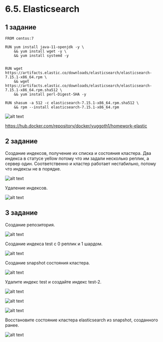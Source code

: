 # 6.5. Elasticsearch

## 1 задание

	FROM centos:7

	RUN yum install java-11-openjdk -y \
	    && yum install wget -y \
	    && yum install systemd -y


	RUN wget https://artifacts.elastic.co/downloads/elasticsearch/elasticsearch-7.15.1-x86_64.rpm \
	    && wget https://artifacts.elastic.co/downloads/elasticsearch/elasticsearch-7.15.1-x86_64.rpm.sha512 \
	    && yum install perl-Digest-SHA -y

	RUN shasum -a 512 -c elasticsearch-7.15.1-x86_64.rpm.sha512 \ 
	    && rpm --install elasticsearch-7.15.1-x86_64.rpm
	    
![alt text](https://i2.paste.pics/f1c408fcb4a6c0f8100669a0b7e6a64c.png)

https://hub.docker.com/repository/docker/yuggoth1/homework-elastic


## 2 задание

Cоздание индексов, получение их списка и состояния кластера. Два индекса в статусе yellow потому что им задали несколько реплик, а сервер один. Соответственно и кластер работает нестабильно, потому что индексы не в порядке.

![alt text](https://i2.paste.pics/d37de0e86401deb61743c774d33217b2.png)

Удаление индексов.

![alt text](https://i2.paste.pics/ae60ee6499a85c1053abca77525fa595.png)

## 3 задание

Создание репозитория.

![alt text](https://i2.paste.pics/4e24930b46aae51ec10917cb101692ab.png)

Создание индекса test с 0 реплик и 1 шардом.

![alt text](https://i2.paste.pics/4e200d7498b096691389d80106c2f772.png)

Создание snapshot состояния кластера.

![alt text](https://i2.paste.pics/90700a7281f34b6dc2f906b75d67d089.png)

Удалите индекс test и создайте индекс test-2.

![alt text](https://i2.paste.pics/7229c1077b7ca740e5cbd0343a63ac44.png)

![alt text](https://i2.paste.pics/7f93426ec2e21c37b14a0c084c7aae06.png)

![alt text](https://i2.paste.pics/3cea724ddc79af306a8490fd6ef36f3a.png)

Восстановите состояние кластера elasticsearch из snapshot, созданного ранее.

![alt text](https://i2.paste.pics/7c6f486e5ab3c6d42bb4d2362095a599.png)


